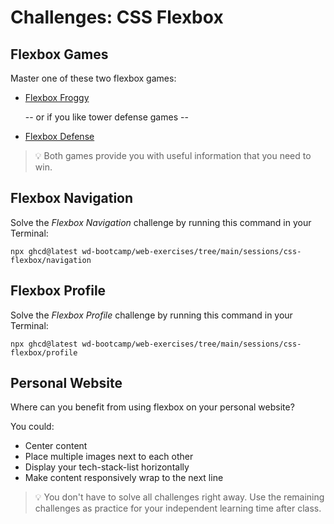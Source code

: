 # Challenges: CSS Flexbox

## Flexbox Games

Master one of these two flexbox games:

- [Flexbox Froggy](https://flexboxfroggy.com)

  -- or if you like tower defense games --

- [Flexbox Defense](http://www.flexboxdefense.com/)

> 💡 Both games provide you with useful information that you need to win.

## Flexbox Navigation

Solve the _Flexbox Navigation_ challenge by running this command in your Terminal:

```
npx ghcd@latest wd-bootcamp/web-exercises/tree/main/sessions/css-flexbox/navigation
```

## Flexbox Profile

Solve the _Flexbox Profile_ challenge by running this command in your Terminal:

```
npx ghcd@latest wd-bootcamp/web-exercises/tree/main/sessions/css-flexbox/profile
```

## Personal Website

Where can you benefit from using flexbox on your personal website?

You could:

- Center content
- Place multiple images next to each other
- Display your tech-stack-list horizontally
- Make content responsively wrap to the next line

> 💡 You don't have to solve all challenges right away. Use the remaining challenges as practice for
> your independent learning time after class.
